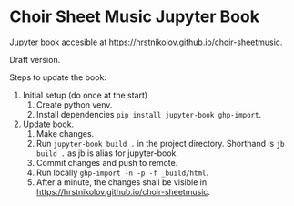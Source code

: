# Choir Sheet Music Jupyter Book

Jupyter book accesible at https://hrstnikolov.github.io/choir-sheetmusic.

Draft version.

Steps to update the book:
1. Initial setup (do once at the start)
   1. Create python venv.
   2. Install dependencies `pip install jupyter-book ghp-import`.
2. Update book.
   1. Make changes.
   2. Run `jupyter-book build .` in the project directory. Shorthand is `jb build .` as jb is alias for jupyter-book.
   3. Commit changes and push to remote.
   4. Run locally `ghp-import -n -p -f _build/html`.
   5. After a minute, the changes shall be visible in https://hrstnikolov.github.io/choir-sheetmusic.


